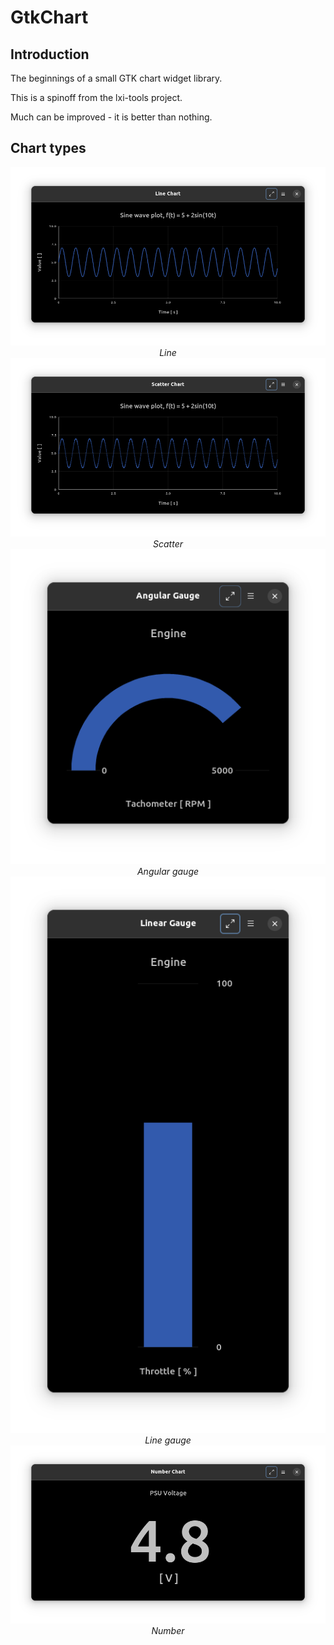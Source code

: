 # GtkChart

## Introduction

The beginnings of a small GTK chart widget library.

This is a spinoff from the lxi-tools project.

Much can be improved - it is better than nothing.

## Chart types

<p align="center">
<img src="images/line.png">
<em>Line</em>
<img src="images/scatter.png">
<em>Scatter</em>
<img src="images/gauge-angular.png">
<em>Angular gauge</em>
<img src="images/gauge-line.png">
<em>Line gauge</em>
<img src="images/number.png">
<em>Number</em>
</p>

